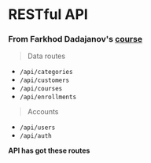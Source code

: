 # RESTful API

### From Farkhod Dadajanov's [course](https://youtube.com/playlist?list=PL_WK6W0Gn1I6Z5UbiXgsK7j7oiKCV7vg6)
> Data routes
- `/api/categories`
- `/api/customers`
- `/api/courses`
- `/api/enrollments`

> Accounts
- `/api/users`
- `/api/auth`

**API has got these routes**
